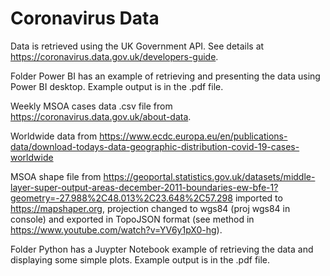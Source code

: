 # Coronavirus Data

Data is retrieved using the UK Government API. 
See details at https://coronavirus.data.gov.uk/developers-guide.


Folder Power BI has an example of retrieving and presenting the data using Power BI desktop.
Example output is in the .pdf file.

Weekly MSOA cases data .csv file from https://coronavirus.data.gov.uk/about-data.

Worldwide data from https://www.ecdc.europa.eu/en/publications-data/download-todays-data-geographic-distribution-covid-19-cases-worldwide

MSOA shape file from https://geoportal.statistics.gov.uk/datasets/middle-layer-super-output-areas-december-2011-boundaries-ew-bfe-1?geometry=-27.988%2C48.013%2C23.648%2C57.298
imported to https://mapshaper.org, projection changed to wgs84 (proj wgs84 in console) and exported in TopoJSON format (see method in https://www.youtube.com/watch?v=YV6y1pX0-hg).


Folder Python has a Juypter Notebook example of retrieving the data and displaying some simple plots.
Example output is in the .pdf file.
